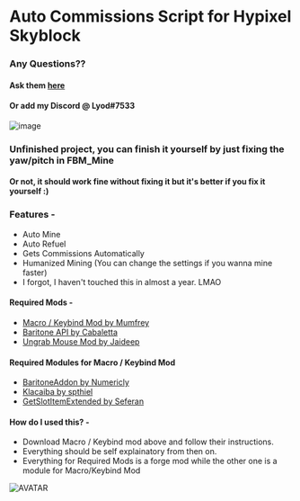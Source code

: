 # Auto Commissions Script for Hypixel Skyblock

### Any Questions??
#### Ask them [here](https://github.com/ImLyod/Hypixel-Script-Auto-Commissions/issues)
#### Or add my Discord @ Lyod#7533

![image](https://i.imgur.com/SVsa1wz.gif)

### Unfinished project, you can finish it yourself by just fixing the yaw/pitch in FBM_Mine
#### Or not, it should work fine without fixing it but it's better if you fix it yourself :)
 
### Features -
- Auto Mine
- Auto Refuel
- Gets Commissions Automatically
- Humanized Mining (You can change the settings if you wanna mine faster)
- I forgot, I haven't touched this in almost a year. LMAO

#### Required Mods -
- [Macro / Keybind Mod by Mumfrey](https://www.minecraftforum.net/forums/mapping-and-modding-java-edition/minecraft-mods/1275039-macro-keybind-mod)
- [Baritone API by Cabaletta](https://github.com/cabaletta/baritone/releases/tag/v1.2.15)
- [Ungrab Mouse Mod by Jaideep](https://www.curseforge.com/minecraft/mc-mods/ungrab-mouse-mod)

#### Required Modules for Macro / Keybind Mod
- [BaritoneAddon by Numericly](https://github.com/NumericlyGithub/baritoneModule/releases/tag/v1.1)
- [Klacaiba by spthiel](https://spthiel.github.io/Modules/modules/nei/module_Klacaiba-2.7.0-26.1-0.15.4-mc1.12.1.jar)
- [GetSlotItemExtended by Seferan](https://spthiel.github.io/Modules/modules/getslotitemext/module_GetSlotItemExtended-0.4-26.1-0.15.4-mc1.12.1.jar)

#### How do I used this? -
- Download Macro / Keybind mod above and follow their instructions.
- Everything should be self explainatory from then on.
- Everything for Required Mods is a forge mod while the other one is a module for Macro/Keybind Mod

![AVATAR](https://user-images.githubusercontent.com/35439005/131016224-160c652c-4d69-4ca4-8016-114d99b6c33f.png)
